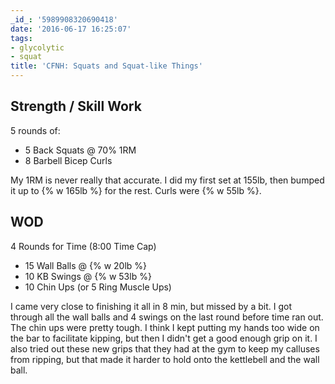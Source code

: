 ```yaml
---
_id_: '5989908320690418'
date: '2016-06-17 16:25:07'
tags:
- glycolytic
- squat
title: 'CFNH: Squats and Squat-like Things'
---
```


## Strength / Skill Work

5 rounds of:

- 5 Back Squats @ 70% 1RM
- 8 Barbell Bicep Curls

My 1RM is never really that accurate. I did my first set at 155lb, then bumped it up to {% w 165lb %} for the rest. Curls were {% w 55lb %}.


## WOD

4 Rounds for Time (8:00 Time Cap)

- 15 Wall Balls @ {% w 20lb %}
- 10 KB Swings @ {% w 53lb %}
- 10 Chin Ups (or 5 Ring Muscle Ups)

I came very close to finishing it all in 8 min, but missed by a bit. I got through all the wall balls and 4 swings on the last round before
time ran out. The chin ups were pretty tough. I think I kept putting my hands too wide on the bar to facilitate kipping, but then I didn't
get a good enough grip on it. I also tried out these new grips that they had at the gym to keep my calluses from ripping, but that made it
harder to hold onto the kettlebell and the wall ball.
